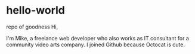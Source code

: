 # hello-world
repo of goodness
Hi,

I'm Mike, a freelance web developer who also works as IT consultant for a community video arts company. I joined Github because Octocat is cute.
